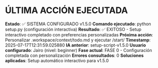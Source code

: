 # ÚLTIMA ACCIÓN EJECUTADA

**Estado**: ✅ SISTEMA CONFIGURADO v1.5.0
**Comando ejecutado**: python setup.py (configuración interactiva)
**Resultado**: ✅ EXITOSO - Setup interactivo completado con preferencias personalizadas
**Próxima acción**: Personalizar .workspace/context/todo.md y ejecutar /start/
**Timestamp**: 2025-07-17T12:31:59.025880
**IA anterior**: setup-script-v1.5.0
**Usuario configurado**: Jairo (nivel: beginner)
**Fase actual**: FASE 0 - Configuración completada con personalización
**Errores consultados**: 0
**Soluciones aplicadas**: Setup automático interactivo para v1.5.0
